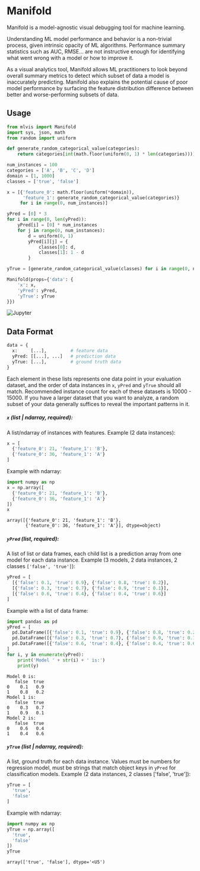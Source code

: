 # Manifold

Manifold is a model-agnostic visual debugging tool for machine learning.

Understanding ML model performance and behavior is a non-trivial process, given intrinsic opacity of ML algorithms. Performance summary statistics such as AUC, RMSE... are not instructive enough for identifying what went wrong with a model or how to improve it.

As a visual analytics tool, Manifold allows ML practitioners to look beyond overall summary metrics to detect which subset of data a model is inaccurately predicting. Manifold also explains the potential cause of poor model performance by surfacing the feature distribution difference between better and worse-performing subsets of data.

## Usage

```python
from mlvis import Manifold
import sys, json, math
from random import uniform

def generate_random_categorical_value(categories):
    return categories[int(math.floor(uniform(0, 1) * len(categories)))]

num_instances = 100
categories = ['A', 'B', 'C', 'D']
domain = [1, 1000]
classes = ['true', 'false']

x = [{'feature_0': math.floor(uniform(*domain)),
      'feature_1': generate_random_categorical_value(categories)}
     for i in range(0, num_instances)]

yPred = [0] * 3
for i in range(0, len(yPred)):
    yPred[i] = [0] * num_instances
    for j in range(0, num_instances):
        d = uniform(0, 1)
        yPred[i][j] = {
            classes[0]: d,
            classes[1]: 1 - d
        }

yTrue = [generate_random_categorical_value(classes) for i in range(0, num_instances)]

Manifold(props={'data': {
    'x': x,
    'yPred': yPred,
    'yTrue': yTrue
}})
```

<img alt="Jupyter" src="https://d1a3f4spazzrp4.cloudfront.net/mlvis/jupyter/docs/manifold.png"></img>

## Data Format

```python
data = {
  x:     [...],         # feature data
  yPred: [[...], ...]   # prediction data
  yTrue: [...],         # ground truth data
}
```

Each element in these lists represents one data point in your evaluation dataset, and the order of data instances in `x`, `yPred` and `yTrue` should all match.
Recommended instance count for each of these datasets is 10000 - 15000. If you have a larger dataset that you want to analyze, a random subset of your data generally suffices to reveal the important patterns in it.

##### `x` (list | ndarray, required):

A list/ndarray of instances with features. Example (2 data instances):

```python
x = [
  {'feature_0': 21, 'feature_1': 'B'},
  {'feature_0': 36, 'feature_1': 'A'}
]
```

Example with ndarray:

```python
import numpy as np
x = np.array([
  {'feature_0': 21, 'feature_1': 'B'},
  {'feature_0': 36, 'feature_1': 'A'}
])
x
```

    array([{'feature_0': 21, 'feature_1': 'B'},
           {'feature_0': 36, 'feature_1': 'A'}], dtype=object)

##### `yPred` (list, required):

A list of list or data frames, each child list is a prediction array from one model for each data instance. Example (3 models, 2 data instances, 2 classes `['false', 'true']`):

```python
yPred = [
  [{'false': 0.1, 'true': 0.9}, {'false': 0.8, 'true': 0.2}],
  [{'false': 0.3, 'true': 0.7}, {'false': 0.9, 'true': 0.1}],
  [{'false': 0.6, 'true': 0.4}, {'false': 0.4, 'true': 0.6}]
]
```

Example with a list of data frame:

```python
import pandas as pd
yPred = [
  pd.DataFrame([{'false': 0.1, 'true': 0.9}, {'false': 0.8, 'true': 0.2}]),
  pd.DataFrame([{'false': 0.3, 'true': 0.7}, {'false': 0.9, 'true': 0.1}]),
  pd.DataFrame([{'false': 0.6, 'true': 0.4}, {'false': 0.4, 'true': 0.6}])
]
for i, y in enumerate(yPred):
    print('Model ' + str(i) + ' is:')
    print(y)
```

    Model 0 is:
       false  true
    0    0.1   0.9
    1    0.8   0.2
    Model 1 is:
       false  true
    0    0.3   0.7
    1    0.9   0.1
    Model 2 is:
       false  true
    0    0.6   0.4
    1    0.4   0.6

##### `yTrue` (list | ndarray, required):

A list, ground truth for each data instance. Values must be numbers for regression model, must be strings that match object keys in `yPred` for classification models. Example (2 data instances, 2 classes ['false', 'true']):

```python
yTrue = [
  'true',
  'false'
]
```

Example with ndarray:

```python
import numpy as np
yTrue = np.array([
  'true',
  'false'
])
yTrue
```

    array(['true', 'false'], dtype='<U5')

